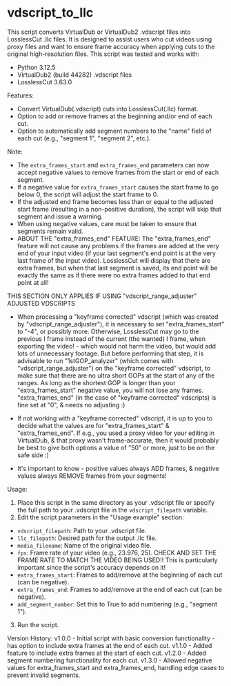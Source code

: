 # vdscript_to_llc
This script converts VirtualDub or VirtualDub2 .vdscript files into LosslessCut .llc files.
It is designed to assist users who cut videos using proxy files and want to ensure frame accuracy when applying cuts to the original high-resolution files.
This script was tested and works with:
- Python 3.12.5    
- VirtualDub2 (build 44282) .vdscript files
- LosslessCut 3.63.0

Features:
- Convert VirtualDub(.vdscript) cuts into LosslessCut(.llc) format.
- Option to add or remove frames at the beginning and/or end of each cut.
- Option to automatically add segment numbers to the "name" field of each cut (e.g., "segment 1", "segment 2", etc.).

Note:
- The `extra_frames_start` and `extra_frames_end` parameters can now accept negative values to remove frames from the start or end of each segment.
- If a negative value for `extra_frames_start` causes the start frame to go below 0, the script will adjust the start frame to 0.
- If the adjusted end frame becomes less than or equal to the adjusted start frame (resulting in a non-positive duration), the script will skip that segment and issue a warning.
- When using negative values, care must be taken to ensure that segments remain valid.
- ABOUT THE "extra_frames_end" FEATURE:
  The "extra_frames_end" feature will not cause any problems if the frames are added at the very end of your input video (if your last segment's end point is at the very last frame of the input video). LosslessCut will display that there are extra frames, but when that last segment is saved, its end point will be exactly the same as if there were no extra frames added to that end point at all!

THIS SECTION ONLY APPLIES IF USING "vdscript_range_adjuster" ADJUSTED VDSCRIPTS
- When processing a "keyframe corrected" vdscript (which was created by "vdscript_range_adjuster"), it is necessary to set "extra_frames_start" to "-4", or possibly more. Otherwise, LosslessCut may go to the previous I frame instead of the current (the wanted) I frame, when exporting the video! - which would not harm the video, but would add lots of unnecessary footage. But before performing that step, it is advisable to run "1stGOP_analyzer" (which comes with "vdscript_range_adjuster") on the "keyframe corrected" vdscript, to make sure that there are no ultra short GOPs at the start of any of the ranges. As long as the shortest GOP is longer than your "extra_frames_start" negative value, you will not lose any frames. "extra_frames_end" (in the case of "keyframe corrected" vdscripts) is fine set at "0", & needs no adjusting :)

- If not working with a "keyframe corrected" vdscript, it is up to you to decide what the values are for "extra_frames_start" & "extra_frames_end". If e.g., you used a proxy video for your editing in VirtualDub, & that proxy wasn't frame-accurate, then it would probably be best to give both options a value of "50" or more, just to be on the safe side :)
- It's important to know - positive values always ADD frames, & negative values always REMOVE frames from your segments!

Usage:
1. Place this script in the same directory as your .vdscript file or specify the full path to your .vdscript file in the `vdscript_filepath` variable.
2. Edit the script parameters in the "Usage example" section:
- `vdscript_filepath`: Path to your .vdscript file.
- `llc_filepath`: Desired path for the output .llc file.
- `media_filename`: Name of the original video file.
- `fps`: Frame rate of your video (e.g., 23.976, 25). CHECK AND SET THE FRAME RATE TO MATCH THE VIDEO BEING USED!! This is particularly important since the script's accuracy depends on it!
- `extra_frames_start`: Frames to add/remove at the beginning of each cut (can be negative).
- `extra_frames_end`: Frames to add/remove at the end of each cut (can be negative).
- `add_segment_number`: Set this to True to add numbering (e.g., "segment 1").
3. Run the script.

Version History:
v1.0.0 - Initial script with basic conversion functionality - has option to include extra frames at the end of each cut.
v1.1.0 - Added feature to include extra frames at the start of each cut.
v1.2.0 - Added segment numbering functionality for each cut.
v1.3.0 - Allowed negative values for extra_frames_start and extra_frames_end, handling edge cases to prevent invalid segments.